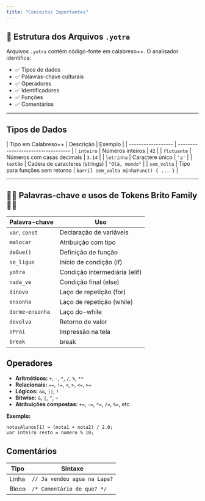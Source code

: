 ```yaml
---
title: "Conceitos Importantes"
---
```



## 📁 Estrutura dos Arquivos `.yotra`

Arquivos `.yotra` contêm código-fonte em calabreso++. O analisador identifica:

- ✅ Tipos de dados  
- ✅ Palavras-chave culturais  
- ✅ Operadores  
- ✅ Identificadores  
- ✅ Funções  
- ✅ Comentários  

---

## Tipos de Dados

| Tipo em Calabreso++ | Descrição        | Exemplo        |
| ------------------ | ---------------------------------- | 
| `inteiro`          | Números inteiros                   | `42`                                     |
| `flutuante`        | Números com casas decimais         | `3.14`                                   |
| `letrinha`         | Caractere único                    | `'a'`                                    |
| `textão`           | Cadeia de caracteres (strings)     | `"Olá, mundo"`                          |
| `sem_volta`        | Tipo para funções sem retorno      | `barril sem_volta minhaFunc() { ... }`   |

---

## 🧩🔤 Palavras-chave e usos de Tokens Brito Family 🧩🔤 

| Palavra-chave     | Uso                           |
| ----------------  | ----------------------------- |
| `var`, `const`    | Declaração de variáveis       |
| `malocar`         | Atribuição com tipo           |
| `deGue()`         | Definição de função           |
| `se_ligue`        | Início de condição (if)       |
| `yotra`           | Condição intermediária (elif) |
| `nada_ve`         | Condição final (else)         |
| `dinovo`          | Laço de repetição (for)       |
| `ensonha`         | Laço de repetição (while)     |
| `dorme-ensonha`   | Laço do-while                 |
| `devolva`         | Retorno de valor              |
| `oPrai`           | Impressão na tela             |
| `break`           | break                         |



## Operadores

- **Aritméticos:** `+`, `-`, `*`, `/`, `%`, `**`
- **Relacionais:** `==`, `!=`, `<`, `>`, `<=`, `>=`
- **Lógicos:** `&&`, `||`, `!`
- **Bitwise:** `&`, `|`, `^`, `~`
- **Atribuições compostas:** `+=`, `-=`, `*=`, `/=`, `%=`, etc.

**Exemplo:**

```yotra
notasAlunos[1] = (nota1 + nota2) / 2.0;
var inteiro resto = numero % 10;
```


## Comentários

| Tipo  | Sintaxe                      |
| ----- | ---------------------------- |
| Linha | `// Ja vendeu agua na Lapa?` |
| Bloco | `/* Comentário de que? */`   |





